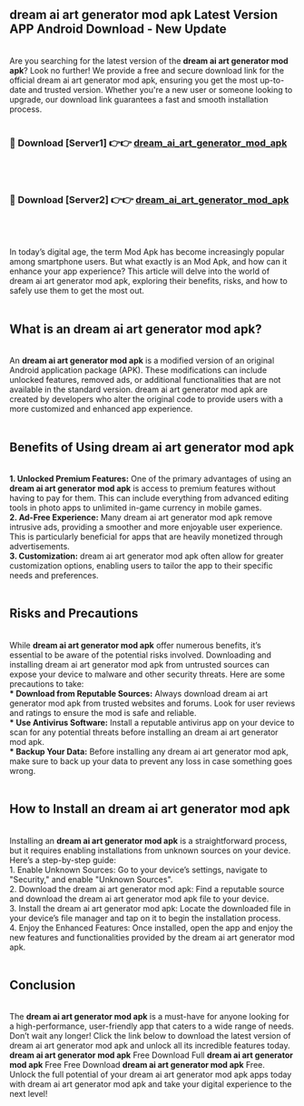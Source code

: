 ## dream ai art generator mod apk Latest Version APP Android Download - New Update
<br>
Are you searching for the latest version of the <strong>dream ai art generator mod apk</strong>? Look no further! We provide a free and secure download link for the official dream ai art generator mod apk, ensuring you get the most up-to-date and trusted version. Whether you're a new user or someone looking to upgrade, our download link guarantees a fast and smooth installation process.
<br>
<br>
<h3>🔴 Download [Server1] 👉👉 <a href="https://modyolo.store/dream+ai+art+generator+mod+apk">dream_ai_art_generator_mod_apk</a></h3><br>
<br>
<h3>🔴 Download [Server2] 👉👉 <a href="https://modyolo.store/dream+ai+art+generator+mod+apk">dream_ai_art_generator_mod_apk</a></h3><br>
<br>
<br>
In today’s digital age, the term Mod Apk has become increasingly popular among smartphone users. But what exactly is an Mod Apk, and how can it enhance your app experience? This article will delve into the world of dream ai art generator mod apk, exploring their benefits, risks, and how to safely use them to get the most out.
<br>
<br>
<h2>What is an dream ai art generator mod apk?</h2>
<br>
An <strong>dream ai art generator mod apk</strong> is a modified version of an original Android application package (APK). These modifications can include unlocked features, removed ads, or additional functionalities that are not available in the standard version. dream ai art generator mod apk are created by developers who alter the original code to provide users with a more customized and enhanced app experience.
<br>
<br>
<h2>Benefits of Using dream ai art generator mod apk</h2>
<br>
<strong> 1. Unlocked Premium Features:</strong> One of the primary advantages of using an <strong>dream ai art generator mod apk</strong> is access to premium features without having to pay for them. This can include everything from advanced editing tools in photo apps to unlimited in-game currency in mobile games.
<br>
<strong> 2. Ad-Free Experience:</strong> Many dream ai art generator mod apk remove intrusive ads, providing a smoother and more enjoyable user experience. This is particularly beneficial for apps that are heavily monetized through advertisements.
<br>
<strong> 3. Customization:</strong> dream ai art generator mod apk often allow for greater customization options, enabling users to tailor the app to their specific needs and preferences.
<br>
<br>
<h2>Risks and Precautions</h2>
<br>
While <strong>dream ai art generator mod apk</strong> offer numerous benefits, it’s essential to be aware of the potential risks involved. Downloading and installing dream ai art generator mod apk from untrusted sources can expose your device to malware and other security threats. Here are some precautions to take:
<br>
<strong> * Download from Reputable Sources:</strong> Always download dream ai art generator mod apk from trusted websites and forums. Look for user reviews and ratings to ensure the mod is safe and reliable.
<br>
<strong> * Use Antivirus Software:</strong> Install a reputable antivirus app on your device to scan for any potential threats before installing an dream ai art generator mod apk.
<br>
<strong> * Backup Your Data:</strong> Before installing any dream ai art generator mod apk, make sure to back up your data to prevent any loss in case something goes wrong.
<br>
<br>
<h2>How to Install an dream ai art generator mod apk</h2>
<br>
Installing an <strong>dream ai art generator mod apk</strong> is a straightforward process, but it requires enabling installations from unknown sources on your device. Here’s a step-by-step guide:
<br>
 1. Enable Unknown Sources: Go to your device’s settings, navigate to "Security," and enable "Unknown Sources".
<br>
 2. Download the dream ai art generator mod apk: Find a reputable source and download the dream ai art generator mod apk file to your device.
<br>
 3. Install the dream ai art generator mod apk: Locate the downloaded file in your device’s file manager and tap on it to begin the installation process.
<br>
 4. Enjoy the Enhanced Features: Once installed, open the app and enjoy the new features and functionalities provided by the dream ai art generator mod apk.
<br>
<br>
<h2><strong>Conclusion</strong></h2>
<br>
The <strong>dream ai art generator mod apk</strong> is a must-have for anyone looking for a high-performance, user-friendly app that caters to a wide range of needs. Don’t wait any longer! Click the link below to download the latest version of dream ai art generator mod apk and unlock all its incredible features today.
<br>
<strong>dream ai art generator mod apk</strong> Free Download Full <strong>dream ai art generator mod apk</strong> Free Free Download <strong>dream ai art generator mod apk</strong> Free.
<br>
Unlock the full potential of your dream ai art generator mod apk apps today with dream ai art generator mod apk and take your digital experience to the next level!